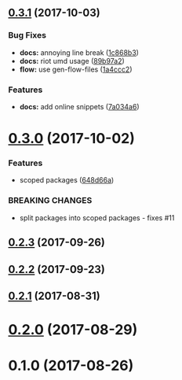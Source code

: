 <a name="0.3.1"></a>
## [0.3.1](https://github.com/elbywan/bosket/compare/0.3.0...0.3.1) (2017-10-03)


### Bug Fixes

* **docs:** annoying line break ([1c868b3](https://github.com/elbywan/bosket/commit/1c868b3))
* **docs:** riot umd usage ([89b97a2](https://github.com/elbywan/bosket/commit/89b97a2))
* **flow:** use gen-flow-files ([1a4ccc2](https://github.com/elbywan/bosket/commit/1a4ccc2))


### Features

* **docs:** add online snippets ([7a034a6](https://github.com/elbywan/bosket/commit/7a034a6))



<a name="0.3.0"></a>
# [0.3.0](https://github.com/elbywan/bosket/compare/0.2.3...0.3.0) (2017-10-02)


### Features

* scoped packages ([648d66a](https://github.com/elbywan/bosket/commit/648d66a))


### BREAKING CHANGES

* split packages into scoped packages - fixes #11



<a name="0.2.3"></a>
## [0.2.3](https://github.com/elbywan/bosket/compare/0.2.2...0.2.3) (2017-09-26)



<a name="0.2.2"></a>
## [0.2.2](https://github.com/elbywan/bosket/compare/0.2.1...0.2.2) (2017-09-23)



<a name="0.2.1"></a>
## [0.2.1](https://github.com/elbywan/bosket/compare/0.2.0...0.2.1) (2017-08-31)



<a name="0.2.0"></a>
# [0.2.0](https://github.com/elbywan/bosket/compare/0.1.0...0.2.0) (2017-08-29)



<a name="0.1.0"></a>
# 0.1.0 (2017-08-26)



